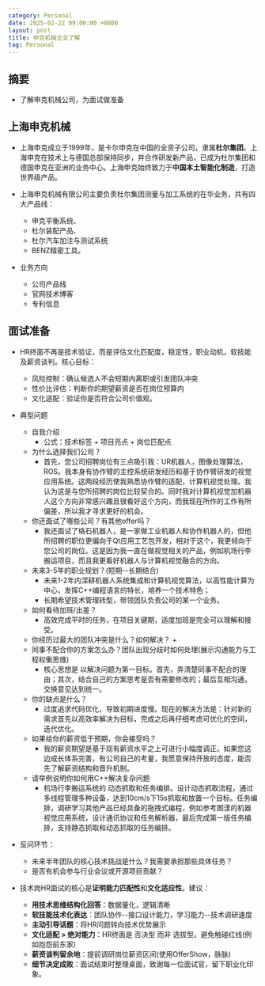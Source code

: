 ```yaml
---
category: Personal
date: 2025-02-22 09:00:00 +0800
layout: post
title: 申克机械企业了解
tag: Personal
---
```

## 摘要

+ 了解申克机械公司，为面试做准备

<!--more-->

## 上海申克机械

+ 上海申克成立于1999年，是卡尔申克在中国的全资子公司，隶属**杜尔集团**。上海申克在技术上与德国总部保持同步，并合作研发新产品，已成为杜尔集团和德国申克在亚洲的业务中心。上海申克始终致力于**中国本土智能化制造**，打造世界级产品。
+ 上海申克机械有限公司主要负责杜尔集团测量与加工系统的在华业务，共有四大产品线：
  + 申克平衡系统、
  + 杜尔装配产品、
  + 杜尔汽车加注与测试系统
  + BENZ精密工具。

+ 业务方向
  + 公司产品线
  + 官网技术博客
  + 专利信息

## 面试准备

+ HR终面不再是技术验证，而是评估文化匹配度，稳定性，职业动机，软技能及薪资谈判。核心目标：
  + 风险控制：确认候选人不会短期内离职或引发团队冲突
  + 性价比评估：判断你的期望薪资是否在岗位预算内
  + 文化适配：验证你是否符合公司价值观。

+ 典型问题
  + 自我介绍
    + 公式：技术标签 + 项目亮点 + 岗位匹配点
  + 为什么选择我们公司？
    + 首先，您公司招聘岗位有三点吸引我：UR机器人，图像处理算法，ROS。我本身有协作臂的主控系统研发经历和基于协作臂研发的视觉应用系统。这两段经历使我熟悉协作臂的适配，计算机视觉处理。我认为这是与您所招聘的岗位比较契合的。同时我对计算机视觉加机器人这个方向非常感兴趣且很看好这个方向，而我现在所作的工作有所偏差，所以我才寻求更好的机会。
  + 你还面试了哪些公司？有其他offer吗？
    + 我还面试了珞石机器人，是一家做工业机器人和协作机器人的，但他所招聘的职位更偏向于Qt应用工艺包开发，相对于这个，我更倾向于您公司的岗位。这是因为我一直在做视觉相关的产品，例如机场行李搬运项目，而且我更看好机器人与计算机视觉融合的方向。
  + 未来3-5年的职业规划？(短期--长期结合)
    + 未来1-2年内深耕机器人系统集成和计算机视觉算法，以高性能计算为中心，发挥C++编程语言的特长，培养一个技术特色；
    + 长期希望技术管理转型，带领团队负责公司的某一个业务。
  + 如何看待加班/出差？
    + 高效完成平时的任务，在项目关键期，适度加班是完全可以理解和接受。
  + 你经历过最大的团队冲突是什么？如何解决？
    + 
  + 同事不配合你的方案怎么办？团队出现分歧时如何处理(展示沟通能力与工程权衡思维)
    + 核心思想是 以解决问题为第一目标。首先，弄清楚同事不配合的理由；其次，结合自己的方案思考是否有需要修改的；最后互相沟通，交换意见达到统一。
  + 你的缺点是什么？
    + 过度追求代码优化，导致初期进度慢。现在的解决方法是：针对新的需求首先以高效率解决为目标，完成之后再仔细考虑可优化的空间，迭代优化。
  + 如果给你的薪资低于预期，你会接受吗？
    + 我的薪资期望是基于现有薪资水平之上可进行小幅度调正。如果您这边成长体系完善，有公司自己的考量，我愿意保持开放的态度，能否先了解薪资结构和晋升机制。
  + 请举例说明你如何用C++解决复杂问题
    + 机场行李搬运系统的 动态抓取和任务编排。设计动态抓取流程，通过多线程管理多种设备，达到10cm/s下15s抓取和放置一个目标。任务编排，调研学习其他产品已经具备的拖拽式编程，例如参考图漾的机器视觉应用系统，设计通讯协议和任务解析器，最后完成第一版任务编排，支持静态抓取和动态抓取的任务编排。

+ 反问环节：
  + 未来半年团队的核心技术挑战是什么？我需要承担那些具体任务？
  + 是否有机会参与行业会议或开源项目贡献？

+ 技术岗HR面试的核心是**证明能力匹配性**和**文化适应性**。建议：
  + **用技术思维结构化回答**：数据量化，逻辑清晰
  + **软技能技术化表达**：团队协作--接口设计能力，学习能力--技术调研速度
  + **主动引导话题**：将HR问题转向技术优势展示
  + **文化适配 > 绝对能力**：HR终面是 否决型 而非 选拔型。避免触碰红线(例如抱怨前东家)
  + **薪资谈判留余地**：提前调研岗位薪资区间(使用OfferShow，脉脉)
  + **细节决定成败**：面试结束时整理桌面，致谢每一位面试官，留下职业化印象。